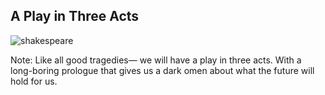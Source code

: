 ## A Play in Three Acts

![shakespeare](https://iamcarrico.github.io/creating-your-own-cdn/resources/images/shakespeare.gif)

Note:
Like all good tragedies— we will have a play in three acts. With a long-boring prologue that gives us a dark omen about what the future will hold for us.
